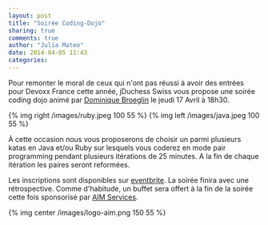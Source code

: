```yaml
---
layout: post
title: "Soirée Coding-Dojo"
sharing: true
comments: true
author: "Julia Mateo"
date: 2014-04-05 11:43
categories:
---
```

Pour remonter le moral de ceux qui n'ont pas réussi à avoir des entrées pour Devoxx France cette année, jDuchess Swiss vous propose une soirée coding dojo animé par <a href="https://twitter.com/dbroeglin">Dominique Broeglin</a> le jeudi 17 Avril à 18h30.

{% img right /images/ruby.jpeg 100 55 %}
{% img left /images/java.jpeg 100 55 %}
                                                                       
À cette occasion nous vous proposerons de choisir un parmi plusieurs katas en Java et/ou Ruby sur lesquels vous coderez en mode pair programming pendant plusieurs itérations de 25 minutes. A la fin de chaque itération les paires seront reformées.                                                              

Les inscriptions sont disponibles sur <a href="https://www.eventbrite.fr/e/soiree-coding-dojo-avec-jduchess-swiss-tickets-11157156355"/>eventbrite</a>. La soirée finira avec une rétrospective. Comme d'habitude, un buffet sera offert à la fin de la soirée cette fois sponsorisé par <a href="http://www.aim-services.ch/">AIM Services</a>.

{% img center /images/logo-aim.png 150 55 %}
